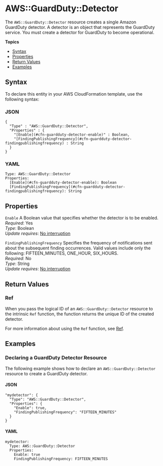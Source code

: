 # AWS::GuardDuty::Detector<a name="aws-resource-guardduty-detector"></a>

The `AWS::GuardDuty::Detector` resource creates a single Amazon GuardDuty detector\. A detector is an object that represents the GuardDuty service\. You must create a detector for GuardDuty to become operational\. 

**Topics**
+ [Syntax](#aws-resource-guardduty-detector-syntax)
+ [Properties](#aws-resource-guardduty-detector-properties)
+ [Return Values](#aws-resource-guardduty-detector-returnvalues)
+ [Examples](#aws-resource-guardduty-detector-examples)

## Syntax<a name="aws-resource-guardduty-detector-syntax"></a>

To declare this entity in your AWS CloudFormation template, use the following syntax:

### JSON<a name="aws-resource-guardduty-detector-syntax.json"></a>

```
{
  "Type" : "AWS::GuardDuty::Detector",
  "Properties" : {
    "[Enable](#cfn-guardduty-detector-enable)" : Boolean,
    "[FindingPublishingFrequency](#cfn-guardduty-detector-findingpublishingfrequency) : String
  }
}
```

### YAML<a name="aws-resource-guardduty-detector-syntax.yaml"></a>

```
Type: AWS::GuardDuty::Detector
Properties:
  [Enable](#cfn-guardduty-detector-enable): Boolean
  [FindingPublishingFrequency](#cfn-guardduty-detector-findingpublishingfrequency): String
```

## Properties<a name="aws-resource-guardduty-detector-properties"></a>

`Enable`  <a name="cfn-guardduty-detector-enable"></a>
A Boolean value that specifies whether the detector is to be enabled\.  
 *Required*: Yes  
 *Type*: Boolean  
 *Update requires*: [No interruption](using-cfn-updating-stacks-update-behaviors.md#update-no-interrupt) 

`FindingPublishingFrequency`  <a name="cfn-guardduty-detector-findingpublishingfrequency"></a>
Specifies the frequency of notifications sent about the subsequent finding occurrences\. Valid values include only the following: FIFTEEN\_MINUTES, ONE\_HOUR, SIX\_HOURS\.  
 *Required*: No  
 *Type*: String  
 *Update requires*: [No interruption](using-cfn-updating-stacks-update-behaviors.md#update-no-interrupt) 

## Return Values<a name="aws-resource-guardduty-detector-returnvalues"></a>

### Ref<a name="aws-resource-guardduty-detector-ref"></a>

When you pass the logical ID of an `AWS::GuardDuty::Detector` resource to the intrinsic `Ref` function, the function returns the unique ID of the created detector\. 

For more information about using the `Ref` function, see [Ref](intrinsic-function-reference-ref.md)\. 

## Examples<a name="aws-resource-guardduty-detector-examples"></a>

### Declaring a GuardDuty Detector Resource<a name="aws-resource-guardduty-detector-example1"></a>

The following example shows how to declare an `AWS::GuardDuty::Detector` resource to create a GuardDuty detector\.

#### JSON<a name="aws-resource-guardduty-detector-example1.json"></a>

```
"mydetector": {
  "Type": "AWS::GuardDuty::Detector",
  "Properties": {
    "Enable": true,
    "FindingPublishingFrequency": "FIFTEEN_MINUTES"
  }
}
```

#### YAML<a name="aws-resource-guardduty-detector-example1.yaml"></a>

```
mydetector:
  Type: AWS::GuardDuty::Detector
  Properties:
    Enable: true
    FindingPublishingFrequency: FIFTEEN_MINUTES
```